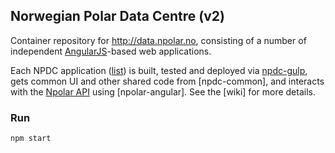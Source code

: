 ## Norwegian Polar Data Centre (v2)

Container repository for http://data.npolar.no, consisting of a number of independent [AngularJS](angular/angular.js)-based web applications.

Each NPDC application ([list](https://github.com/npolar?utf8=%E2%9C%93&query=npdc)) is built, tested and deployed via [npdc-gulp](npolar/npdc-gulp), gets common UI and other shared code from [npdc-common], and interacts with the [Npolar API](https://api.npolar.no) using [npolar-angular].
See the [wiki] for more details.


### Run
```
npm start
```